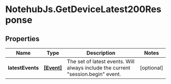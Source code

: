 # NotehubJs.GetDeviceLatest200Response

## Properties

| Name             | Type                    | Description                                                                      | Notes      |
| ---------------- | ----------------------- | -------------------------------------------------------------------------------- | ---------- |
| **latestEvents** | [**[Event]**](Event.md) | The set of latest events. Will always include the current "session.begin" event. | [optional] |
